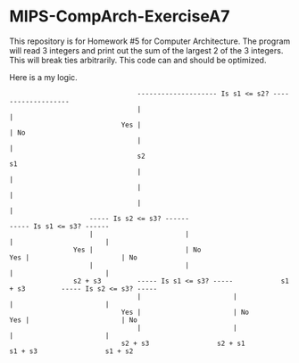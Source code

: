 # MIPS-CompArch-ExerciseA7
This repository is for Homework #5 for Computer Architecture. The program will read 3 integers and print out the sum of the largest 2 of the 3 integers. This will break ties arbitrarily. This code can and should be optimized.



Here is a my logic. 

									-------------------- Is s1 <= s2? -------------------
									|													|
								Yes	|													| No
									|													|
									s2													s1
									|													|
									|													|
									|													|
						----- Is s2 <= s3? ------							----- Is s1 <= s3? ------
						|						|							|						|
					Yes	|						| No					Yes |						| No
						|						|							|						|
					s2 + s3			----- Is s1 <= s3? -----			s1 + s3			----- Is s2 <= s3? -----
									|						|							|						|
								Yes |						| No					Yes |						| No
									|						|							|						|
								s2 + s3					s2 + s1						s1 + s3					s1 + s2
